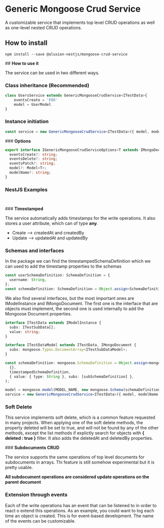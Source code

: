 # Generic Mongoose Crud Service

A customizable service that implements top level CRUD operations as well as one-level nested CRUD operations.

## **How to install**

```shell
npm install --save @aluxion-nestjs/mongoose-crud-service
```

## **How to use it**

The  service can be used in two different ways.

### **Class inheritance (Recommended)**

```typescript
class UsersService extends GenericMongooseCrudService<ITestData>{
    eventsCreate = 'FOO'
    model = UserModel
}
```

### **Instance initiation**

```typescript
const service = new GenericMongooseCrudService<ITestData>({ model, modelName: MODEL_NAME });
```

### **Options**

```typescript
export interface IGenericMongooseCrudServiceOptions<T extends IMongoDocument> {
  eventsCreate?: string;
  eventsDelete?: string;
  eventsPatch?: string;
  model?: Model<T>;
  modelName?: string;
}
```

### **NestJS Examples**

```typescript
```

```typescript
```

### **Timestamped**

The service automatically adds timestamps for the write operations. It also stores a user attribute, which can of type **any**.

- Create --> createdAt and createdBy
- Update --> updatedAt and updatedBy

### **Schemas and interfaces**

In the package we can find the timestampedSchemaDefinition which we can used to add the timestamp properties to the schemas

```typescript
const userSchemaDefinition: SchemaDefinition = {
  username: String,
};
const schemaDefinition: SchemaDefinition = Object.assign<SchemaDefinition, SchemaDefinition>(timestampedSchemaDefinition, userSchemaDefinition);
```

We also find several interfaces, but the most important ones are IModelInstance and IMongoDocument. The first one is the interface that are objects must implement, the second one is used internally to add the Mongoose Document properties.

```typescript
interface ITestData extends IModelInstance {
  subs: ITestSubData[];
  value: string;
}

interface ITestDataModel extends ITestData, IMongoDocument {
  subs: mongoose.Types.DocumentArray<ITestSubDataModel>;
}

const schemaDefinition: mongoose.SchemaDefinition = Object.assign<mongoose.SchemaDefinition, mongoose.SchemaDefinition, mongoose.SchemaDefinition>(
  {},
  timestampedSchemaDefinition,
  { value: { type: String }, subs: [subSchemaDefinition] },
);

model = mongoose.model(MODEL_NAME, new mongoose.Schema(schemaDefinition));
service = new GenericMongooseCrudService<ITestData>({ model, modelName: MODEL_NAME });
```

### **Soft Delete**

This service implements soft delete, which is a common feature requested in many projects. When applying one of the soft delete methods, the property deleted will be set to true, and will not be found by any of the other methods, except the list methods if explictly search for objects with **{ deleted : true }** filter. It also adds the deletedAt and deletedBy properties.

### **Subdocuments CRUD**

The service supports the same operations of top level documents for subdocuments in arrays. Thi feature is still somehow experimental but it is pretty usable. 

**All subdocument operations are considered update operations on the parent document**

### **Extension through events**

Each of the write operations has an event that can be listened to in order to react o extend this operations. As an example, you could want to log each time an object is created. This is for event-based development. The name of the events can be customizable.
